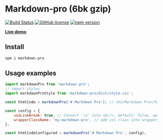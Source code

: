 # Markdown-pro (6bk gzip)

[![Build Status](https://travis-ci.org/webbestmaster/markdown-pro.svg?branch=master)](https://travis-ci.org/github/webbestmaster/markdown-pro)
[![GitHub license](https://img.shields.io/badge/license-MIT-blue.svg)](https://github.com/webbestmaster/markdown-pro/blob/master/license)
[![npm version](https://img.shields.io/npm/v/react.svg?style=flat)](https://www.npmjs.com/package/markdown-pro)


**[Live demo](http://webbestmaster.github.io/markdown-pro)**


## Install

```bash
npm i markdown-pro
```

## Usage examples

```javascript
import markdownPro from 'markdown-pro';
// import styles
import markdownProStyle from 'markdown-pro/dist/style.css';

const htmlCode = markdownPro('# Markdown Pro'); // <h1>Markdown Pro</h1>

const config = {
    useLineBreak: true, // Convert '\n' into <br/>, default: false, optional
    wrapperClassName: 'my-markdown-pro', // add css class into wrapper, default: '', optional
};

const htmlCodeConfigured = markdownPro('# Markdown Pro', config);
```
